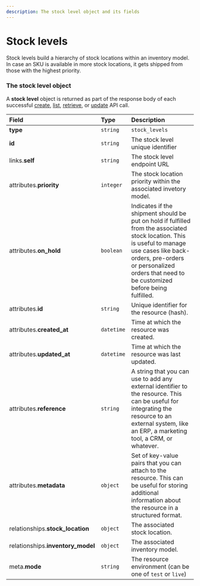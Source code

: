 ```yaml
---
description: The stock level object and its fields
---
```


# Stock levels

Stock levels build a hierarchy of stock locations within an inventory model.
In case an SKU is available in more stock locations, it gets shipped from those with the highest priority.


### The stock level object

A **stock level** object is returned as part of the response body of each successful
[create](https://docs.commercelayer.io/api/resources/stock_levels/create_stock_level),
[list](https://docs.commercelayer.io/api/resources/stock_levels/list_stock_levels),
[retrieve](https://docs.commercelayer.io/api/resources/stock_levels/retrieve_stock_level),
or [update](https://docs.commercelayer.io/api/resources/stock_levels/update_stock_level) API call.

| Field | Type | Description |
| :--- | :--- | :--- |
| **type** | `string` | `stock_levels` |
| **id** | `string` | The stock level unique identifier |
| links.**self** | `string` | The stock level endpoint URL |
| attributes.**priority** | `integer` | The stock location priority within the associated invetory model. |
| attributes.**on_hold** | `boolean` | Indicates if the shipment should be put on hold if fulfilled from the associated stock location. This is useful to manage use cases like back-orders, pre-orders or personalized orders that need to be customized before being fulfilled. |
| attributes.**id** | `string` | Unique identifier for the resource (hash). |
| attributes.**created_at** | `datetime` | Time at which the resource was created. |
| attributes.**updated_at** | `datetime` | Time at which the resource was last updated. |
| attributes.**reference** | `string` | A string that you can use to add any external identifier to the resource. This can be useful for integrating the resource to an external system, like an ERP, a marketing tool, a CRM, or whatever. |
| attributes.**metadata** | `object` | Set of key-value pairs that you can attach to the resource. This can be useful for storing additional information about the resource in a structured format. |
| relationships.**stock_location** | `object` | The associated stock location. |
| relationships.**inventory_model** | `object` | The associated inventory model. |
| meta.**mode** | `string` | The resource environment \(can be one of `test` or `live`\) |
